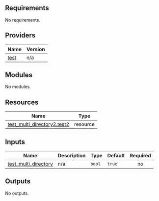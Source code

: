 ## Requirements

No requirements.

## Providers

| Name | Version |
|------|---------|
| <a name="provider_test"></a> [test](#provider\_test) | n/a |

## Modules

No modules.

## Resources

| Name | Type |
|------|------|
| [test_multi_directory2.test2](https://registry.terraform.io/providers/hashicorp/test/latest/docs/resources/multi_directory2) | resource |

## Inputs

| Name | Description | Type | Default | Required |
|------|-------------|------|---------|:--------:|
| <a name="input_test_multi_directory"></a> [test\_multi\_directory](#input\_test\_multi\_directory) | n/a | `bool` | `true` | no |

## Outputs

No outputs.

